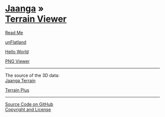 [Jaanga](../index.html ) &raquo;<br>[Terrain Viewer]( ./index.html )
====================================================================

<p id=rm >
	<a href=JavaScript:displayPage("#readme.md#rm"); >Read Me</a>
</p>

<p id=uf >
	<a href=./un-flatland/index.html >unFlatland</a>
</p>

<p id=hw >
	<a href=./hello-world/index.html>Hello World</a>
</p>

<p id=pv >
	<a href=./png-viewer/index.html >PNG Viewer</a>
</p>

****

The source of the 3D data:  
[Jaanga Terrain]( ../terrain/index.html )

[Terrain Plus]( ../terrain-plus/index.html )

****

[Source Code on GitHub]( https://github.com/jaanga/terrain-viewer/ )  
[Copyright and License]( https://github.com/jaanga/jaanga.github.io/blob/master/jaanga-copyright-and-mit-license.md )